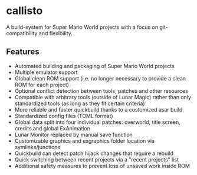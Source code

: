 # callisto
A build-system for Super Mario World projects with a focus on git-compatibility and flexibility.

## Features

- Automated building and packaging of Super Mario World projects
- Multiple emulator support
- Global clean ROM support (i.e. no longer necessary to provide a clean ROM for each project)
- Optional conflict detection between tools, patches and other resources
- Compatible with arbitrary tools (outside of Lunar Magic) rather than only standardized tools (as long as they fit certain criteria)
- More reliable and faster quickbuild thanks to a customized asar build
- Standardized config files (TOML format)
- Global data split into four individual patches: overworld, title screen, credits and global ExAnimation
- Lunar Monitor replaced by manual save function
- Customizable graphics and exgraphics folder location via symlinks/junctions
- Quickbuild can detect patch hijack changes that require a rebuild
- Quick switching between recent projects via a "recent projects" list
- Additional safety measures to prevent loss of unsaved work inside ROM
